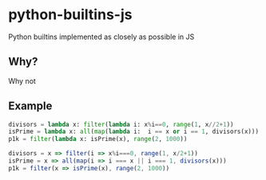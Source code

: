 # python-builtins-js
Python builtins implemented as closely as possible in JS

## Why?
Why not

## Example
```python
divisors = lambda x: filter(lambda i: x%i==0, range(1, x//2+1))
isPrime = lambda x: all(map(lambda i:  i == x or i == 1, divisors(x)))
p1k = filter(lambda x: isPrime(x), range(2, 1000)) 
```

```javascript
divisors = x => filter(i => x%i===0, range(1, x/2+1))
isPrime = x => all(map(i => i === x || i === 1, divisors(x)))
p1k = filter(x => isPrime(x), range(2, 1000))
```